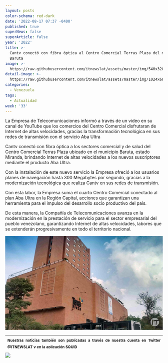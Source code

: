 ```yaml
---
layout: posts
color-schema: red-dark
date: '2022-08-17 07:37 -0400'
published: true
superNews: false
superArticle: false
year: '2022'
title: >-
  Cantv conectó con fibra óptica al Centro Comercial Terras Plaza del municipio
  Baruta
image: >-
  https://raw.githubusercontent.com/itnewslat/assets/master/img/540x320/CC-Terras-p.jpg
detail-image: >-
  https://raw.githubusercontent.com/itnewslat/assets/master/img/1024x680/CC-Terras-g.jpg
categories:
  - Venezuela
tags:
  - Actualidad
week: '33'
---
```

La Empresa de Telecomunicaciones informó a través de un video en su canal de YouTube que los comercios del Centro Comercial disfrutaran de Internet de altas velocidades, gracias la transformación tecnológica en sus redes de transmisión con el servicio Aba Ultra

Cantv conectó con fibra óptica a los sectores comercial y de salud del Centro Comercial Terras Plaza ubicado en el municipio Baruta, estado Miranda, brindando Internet de altas velocidades a los nuevos suscriptores mediante el producto Aba Ultra. 

Con la instalación de este nuevo servicio la Empresa ofreció a los usuarios planes de navegación hasta 300 Megabytes por segundo, gracias a la modernización tecnológica que realiza Cantv en sus redes de transmisión. 

Con esta labor, la Empresa suma el cuarto Centro Comercial conectado al plan Aba Ultra en la Región Capital, acciones que garantizan una herramienta para el impulso del desarrollo socio productivo del país. 

De esta manera, la Compañía de Telecomunicaciones avanza en la modernización en la prestación de servicio para el sector empresarial del pueblo venezolano, garantizando Internet de altas velocidades, labores que se extenderán progresivamente en todo el territorio nacional.

![](https://raw.githubusercontent.com/itnewslat/assets/master/img/540x320/CC-Terras-p.jpg)

<table style="height: 42px;" width="569">
<tbody>
<tr>
<td style="text-align: justify;"><sub><strong>Nuestras noticias también son publicadas a través de nuestra cuenta en Twitter <a href="https://twitter.com/itnewslat?lang=es">@ITNEWSLAT</a> y en la aplicación <a href="https://squidapp.co/en/">SQUID</a></strong></sub></td>
</tr>
</tbody>
</table>

<img src="https://tracker.metricool.com/c3po.jpg?hash=56f88a41e39ab42c063cc51676587a04"/>